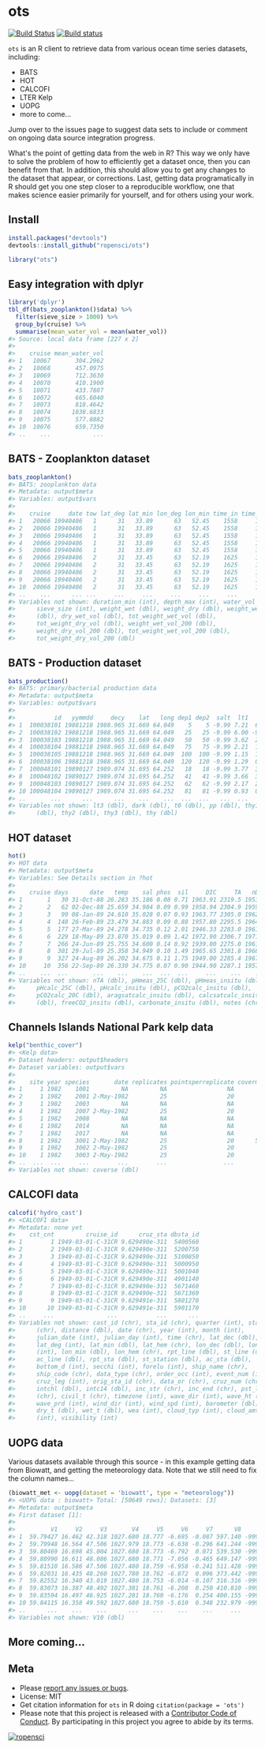 ots
===



[![Build Status](https://api.travis-ci.org/ropensci/ots.png)](https://travis-ci.org/ropensci/ots)
[![Build status](https://ci.appveyor.com/api/projects/status/cad6l6aibktrvau9/branch/master?svg=true)](https://ci.appveyor.com/project/sckott/ots/branch/master)

`ots` is an R client to retrieve data from various ocean time series datasets, including:

* BATS
* HOT
* CALCOFI
* LTER Kelp
* UOPG
* more to come...

Jump over to the issues page to suggest data sets to include or comment on ongoing data source integration progress.

What's the point of getting data from the web in R? This way we only have to solve the problem of how to efficiently get a dataset once, then you can benefit from that. In addition, this should allow you to get any changes to the dataset that appear, or corrections. Last, getting data programatically in R should get you one step closer to a reproducible workflow, one that makes science easier primarily for yourself, and for others using your work.

## Install


```r
install.packages("devtools")
devtools::install_github("ropensci/ots")
```


```r
library("ots")
```

## Easy integration with dplyr


```r
library('dplyr')
tbl_df(bats_zooplankton()$data) %>% 
  filter(sieve_size > 1000) %>% 
  group_by(cruise) %>% 
  summarise(mean_water_vol = mean(water_vol))
#> Source: local data frame [227 x 2]
#> 
#>    cruise mean_water_vol
#> 1   10067       304.2962
#> 2   10068       457.0975
#> 3   10069       712.3630
#> 4   10070       410.1900
#> 5   10071       433.7887
#> 6   10072       665.6040
#> 7   10073       818.4642
#> 8   10074      1038.6833
#> 9   10075       577.8882
#> 10  10076       659.7350
#> ..    ...            ...
```

## BATS - Zooplankton dataset


```r
bats_zooplankton()
#> BATS: zooplankton data
#> Metadata: output$meta
#> Variables: output$vars
#> 
#>    cruise     date tow lat_deg lat_min lon_deg lon_min time_in time_out
#> 1   20066 19940406   1      31   33.89      63   52.45    1558     1626
#> 2   20066 19940406   1      31   33.89      63   52.45    1558     1626
#> 3   20066 19940406   1      31   33.89      63   52.45    1558     1626
#> 4   20066 19940406   1      31   33.89      63   52.45    1558     1626
#> 5   20066 19940406   1      31   33.89      63   52.45    1558     1626
#> 6   20066 19940406   2      31   33.45      63   52.19    1625     1651
#> 7   20066 19940406   2      31   33.45      63   52.19    1625     1651
#> 8   20066 19940406   2      31   33.45      63   52.19    1625     1651
#> 9   20066 19940406   2      31   33.45      63   52.19    1625     1651
#> 10  20066 19940406   2      31   33.45      63   52.19    1625     1651
#> ..    ...      ... ...     ...     ...     ...     ...     ...      ...
#> Variables not shown: duration_min (int), depth_max (int), water_vol (dbl),
#>      sieve_size (int), weight_wet (dbl), weight_dry (dbl), weight_wet_vol
#>      (dbl), dry_wet_vol (dbl), tot_weight_wet_vol (dbl),
#>      tot_weight_dry_vol (dbl), weight_wet_vol_200 (dbl),
#>      weight_dry_vol_200 (dbl), tot_weight_wet_vol_200 (dbl),
#>      tot_weight_dry_vol_200 (dbl)
```

## BATS - Production dataset


```r
bats_production()
#> BATS: primary/bacterial production data
#> Metadata: output$meta
#> Variables: output$vars
#> 
#>           id   yymmdd     decy    lat   long dep1 dep2  salt  lt1   lt2
#> 1  100038101 19881218 1988.965 31.669 64.049    5    5 -9.99 7.21  6.59
#> 2  100038102 19881218 1988.965 31.669 64.049   25   25 -9.99 6.00 -9.90
#> 3  100038103 19881218 1988.965 31.669 64.049   50   50 -9.99 3.62  2.69
#> 4  100038104 19881218 1988.965 31.669 64.049   75   75 -9.99 2.21  1.40
#> 5  100038105 19881218 1988.965 31.669 64.049  100  100 -9.99 1.15  1.78
#> 6  100038106 19881218 1988.965 31.669 64.049  120  120 -9.99 1.29  0.75
#> 7  100048101 19890127 1989.074 31.695 64.252   18   18 -9.99 3.77  3.75
#> 8  100048102 19890127 1989.074 31.695 64.252   41   41 -9.99 3.66  3.55
#> 9  100048103 19890127 1989.074 31.695 64.252   62   62 -9.99 2.17  2.33
#> 10 100048104 19890127 1989.074 31.695 64.252   81   81 -9.99 0.93  0.92
#> ..       ...      ...      ...    ...    ...  ...  ...   ...  ...   ...
#> Variables not shown: lt3 (dbl), dark (dbl), t0 (dbl), pp (dbl), thy1
#>      (dbl), thy2 (dbl), thy3 (dbl), thy (dbl)
```

## HOT dataset


```r
hot()
#> HOT data
#> Metadata: output$meta
#> Variables: See Details section in ?hot
#> 
#>    cruise days      date   temp    sal phos  sil     DIC     TA   nDIC
#> 1       1   30 31-Oct-88 26.283 35.186 0.08 0.71 1963.91 2319.5 1953.5
#> 2       2   62 02-Dec-88 25.659 34.984 0.09 0.99 1958.94 2304.9 1959.8
#> 3       3   99 08-Jan-89 24.610 35.028 0.07 0.93 1963.77 2305.0 1962.2
#> 4       4  148 26-Feb-89 23.479 34.883 0.09 0.88 1957.80 2295.5 1964.4
#> 5       5  177 27-Mar-89 24.278 34.735 0.12 2.01 1946.33 2283.0 1961.2
#> 6       6  229 18-May-89 23.870 35.019 0.09 1.42 1972.90 2306.7 1971.8
#> 7       7  266 24-Jun-89 25.755 34.600 0.14 0.92 1939.00 2275.0 1961.4
#> 8       8  301 29-Jul-89 25.358 34.949 0.10 1.49 1965.65 2301.8 1968.5
#> 9       9  327 24-Aug-89 26.202 34.675 0.11 1.75 1949.00 2285.4 1967.3
#> 10     10  356 22-Sep-89 26.330 34.775 0.07 0.90 1944.90 2287.1 1957.5
#> ..    ...  ...       ...    ...    ...  ...  ...     ...    ...    ...
#> Variables not shown: nTA (dbl), pHmeas_25C (dbl), pHmeas_insitu (dbl),
#>      pHcalc_25C (dbl), pHcalc_insitu (dbl), pCO2calc_insitu (dbl),
#>      pCO2calc_20C (dbl), aragsatcalc_insitu (dbl), calcsatcalc_insitu
#>      (dbl), freeCO2_insitu (dbl), carbonate_insitu (dbl), notes (chr)
```

## Channels Islands National Park kelp data


```r
kelp("benthic_cover")
#> <Kelp data>
#> Dataset headers: output$headers
#> Dataset variables: output$vars
#> 
#>    site year species       date replicates pointsperreplicate covermean
#> 1     1 1982    1001         NA         NA                 NA        NA
#> 2     1 1982    2001 2-May-1982         25                 20       3.6
#> 3     1 1982    2003         NA         NA                 NA        NA
#> 4     1 1982    2007 2-May-1982         25                 20       0.4
#> 5     1 1982    2008         NA         NA                 NA        NA
#> 6     1 1982    2014         NA         NA                 NA        NA
#> 7     1 1982    2017         NA         NA                 NA        NA
#> 8     1 1982    3001 2-May-1982         25                 20      52.6
#> 9     1 1982    3002 2-May-1982         25                 20       2.6
#> 10    1 1982    3003 2-May-1982         25                 20       7.2
#> ..  ...  ...     ...        ...        ...                ...       ...
#> Variables not shown: coverse (dbl)
```

## CALCOFI data


```r
calcofi('hydro_cast')
#> <CALCOFI data>
#> Metadata: none yet
#>    cst_cnt         cruise_id      cruz_sta dbsta_id
#> 1        1 1949-03-01-C-31CR 9.629490e-311  5400560
#> 2        2 1949-03-01-C-31CR 9.629490e-311  5200750
#> 3        3 1949-03-01-C-31CR 9.629490e-311  5100850
#> 4        4 1949-03-01-C-31CR 9.629490e-311  5000950
#> 5        5 1949-03-01-C-31CR 9.629490e-311  5001040
#> 6        6 1949-03-01-C-31CR 9.629490e-311  4901140
#> 7        7 1949-03-01-C-31CR 9.629490e-311  5671460
#> 8        8 1949-03-01-C-31CR 9.629490e-311  5671360
#> 9        9 1949-03-01-C-31CR 9.629491e-311  5801270
#> 10      10 1949-03-01-C-31CR 9.629491e-311  5901170
#> ..     ...               ...           ...      ...
#> Variables not shown: cast_id (chr), sta_id (chr), quarter (int), sta_code
#>      (chr), distance (dbl), date (chr), year (int), month (int),
#>      julian_date (int), julian_day (int), time (chr), lat_dec (dbl),
#>      lat_deg (int), lat_min (dbl), lat_hem (chr), lon_dec (dbl), lon_deg
#>      (int), lon_min (dbl), lon_hem (chr), rpt_line (dbl), st_line (dbl),
#>      ac_line (dbl), rpt_sta (dbl), st_station (dbl), ac_sta (dbl),
#>      bottom_d (int), secchi (int), forelu (int), ship_name (chr),
#>      ship_code (chr), data_type (chr), order_occ (int), event_num (int),
#>      cruz_leg (int), orig_sta_id (chr), data_or (chr), cruz_num (chr),
#>      intchl (dbl), intc14 (dbl), inc_str (chr), inc_end (chr), pst_lan
#>      (chr), civil_t (chr), timezone (int), wave_dir (int), wave_ht (int),
#>      wave_prd (int), wind_dir (int), wind_spd (int), barometer (dbl),
#>      dry_t (dbl), wet_t (dbl), wea (int), cloud_typ (int), cloud_amt
#>      (int), visibility (int)
```

## UOPG data

Various datasets available through this source - in this example getting data from Biowatt, and getting the meteorology data. Note that we still need to fix the column names...


```r
(biowatt_met <- uopg(dataset = 'biowatt', type = "meteorology"))
#> <UOPG data : biowatt> Total: [50649 rows]; Datasets: [3]
#> Metadata: output$meta
#> First dataset [1]:
#> 
#>          V1     V2     V3       V4     V5     V6     V7      V8      V9
#> 1  59.79427 16.462 42.318 1027.680 18.777 -6.695 -0.087 597.140 -999.99
#> 2  59.79948 16.564 47.506 1027.979 18.773 -6.638 -0.296 641.244 -999.99
#> 3  59.80469 16.698 45.004 1027.680 18.773 -6.792  0.071 539.530 -999.99
#> 4  59.80990 16.611 48.086 1027.680 18.771 -7.056 -0.465 649.147 -999.99
#> 5  59.81510 16.586 47.506 1027.480 18.759 -6.958 -0.241 511.428 -999.99
#> 6  59.82031 16.435 48.260 1027.780 18.762 -6.872  0.096 373.442 -999.99
#> 7  59.82552 16.340 43.019 1027.480 18.753 -6.014 -0.107 316.316 -999.99
#> 8  59.83073 16.387 48.492 1027.381 18.761 -6.208  0.250 410.810 -999.99
#> 9  59.83594 16.497 46.925 1027.281 18.760 -6.176  0.254 400.155 -999.99
#> 10 59.84115 16.358 49.592 1027.680 18.759 -5.610  0.348 232.979 -999.99
#> ..      ...    ...    ...      ...    ...    ...    ...     ...     ...
#> Variables not shown: V10 (dbl)
```

## More coming...

## Meta

* Please [report any issues or bugs](https://github.com/ropensci/ots/issues).
* License: MIT
* Get citation information for `ots` in R doing `citation(package = 'ots')`
* Please note that this project is released with a [Contributor Code of Conduct](CONDUCT.md). By participating in this project you agree to abide by its terms.

[![ropensci](http://ropensci.org/public_images/github_footer.png)](http://ropensci.org)
